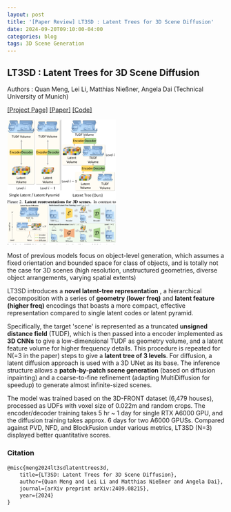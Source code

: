 ```yaml
---
layout: post
title: '[Paper Review] LT3SD : Latent Trees for 3D Scene Diffusion'
date: 2024-09-20T09:10:00-04:00  
categories: blog  
tags: 3D Scene Generation
---
```


## LT3SD : Latent Trees for 3D Scene Diffusion

Authors : Quan Meng, Lei Li, Matthias Nießner, Angela Dai 
(Technical University of Munich)

[[Project Page]](https://quan-meng.github.io/projects/lt3sd) 
[[Paper]](https://arxiv.org/pdf/2409.08215) 
[[Code]](https://github.com/quan-meng/lt3sd)

<p float="left">
  <img src="/assets/img/20240920/LT3SD-2-Figure2-1.png" 
  width="50%" />
  <img src="/assets/img/20240920/LT3SD-3-Figure3-1.png" width="50%" /> 
</p>

Most of previous models focus on object-level generation, which assumes a fixed orientation and bounded space for class of objects, and is totally not the case for 3D scenes (high resolution, unstructured geometries, diverse object arrangements, varying spatial extents)

LT3SD introduces a **novel latent-tree representation** , a hierarchical decomposition with a series of **geometry (lower freq)** and **latent feature (higher freq)** encodings that boasts a more compact, effective representation compared to single latent codes or latent pyramid.

Specifically, the target 'scene' is represented as a truncated **unsigned distance field** (TUDF), which is then passed into a encoder implemented as **3D CNNs** to give a low-dimensional TUDF as geometry volume, and a latent feature volume for higher frequency details. This procedure is repeated for N(=3 in the paper) steps to give a **latent tree of 3 levels**. For diffusion, a latent diffusion approach is used with a 3D UNet as its base. The inference structure allows a **patch-by-patch scene generation** (based on diffusion inpainting) and a coarse-to-fine refinement (adapting MultiDiffusion for speedup) to generate almost infinite-sized scenes.

The model was trained based on the 3D-FRONT dataset (6,479 houses), processed as UDFs with voxel size of 0.022m and random crops. The encoder/decoder training takes 5 hr ~ 1 day for single RTX A6000 GPU, and the diffusion training takes approx. 6 days for two A6000 GPUSs. Compared against PVD, NFD, and BlockFusion under various metrics, LT3SD (N=3) displayed better quantitative scores.



### Citation

```
@misc{meng2024lt3sdlatenttrees3d,
	title={LT3SD: Latent Trees for 3D Scene Diffusion}, 
	author={Quan Meng and Lei Li and Matthias Nießner and Angela Dai},
	journal={arXiv preprint arXiv:2409.08215},
	year={2024}
}
```